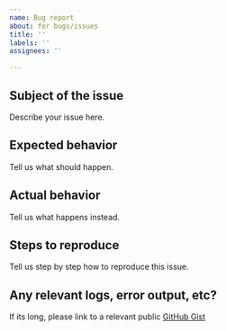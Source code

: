 ```yaml
---
name: Bug report
about: for bugs/issues
title: ''
labels: ''
assignees: ''

---
```


Subject of the issue
-------------------------------------------
Describe your issue here.

Expected behavior
-------------------------------------------
Tell us what should happen.

Actual behavior
-------------------------------------------
Tell us what happens instead.

Steps to reproduce
-------------------------------------------
Tell us step by step how to reproduce this issue.

Any relevant logs, error output, etc?
-------------------------------------------
If its long, please link to a relevant public [GitHub Gist](https://gist.github.com/)
